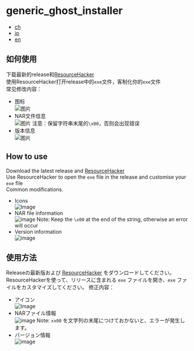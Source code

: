 ﻿# generic_ghost_installer  

- [ch](#如何使用)
- [jp](#使用方法)
- [en](#how-to-use)

## 如何使用  

下载最新的release和[ResourceHacker](http://www.angusj.com/resourcehacker/)  
使用ResourceHacker打开release中的`exe`文件，客制化你的`exe`文件  
常见修改内容：

- 图标  
  ![图片](https://user-images.githubusercontent.com/31927825/196833419-58874125-2ce2-4a52-a40c-619be3f6d183.png)
- NAR文件信息  
  ![图片](https://user-images.githubusercontent.com/31927825/196833448-12eb4a98-0550-4008-85ab-bd46cac4e879.png)
  注意：保留字符串末尾的`\x00`，否则会出现错误
- 版本信息  
  ![图片](https://user-images.githubusercontent.com/31927825/196833485-6d30ede8-ade9-4116-acc8-f45ed6d5bd40.png)

## How to use  

Download the latest release and [ResourceHacker](http://www.angusj.com/resourcehacker/)  
Use ResourceHacker to open the `exe` file in the release and customise your `exe` file  
Common modifications.

- Icons  
  ![Image](https://user-images.githubusercontent.com/31927825/196833419-58874125-2ce2-4a52-a40c-619be3f6d183.png)
- NAR file information  
  ![image](https://user-images.githubusercontent.com/31927825/196833448-12eb4a98-0550-4008-85ab-bd46cac4e879.png)
  Note: Keep the `\x00` at the end of the string, otherwise an error will occur
- Version information  
  ![image](https://user-images.githubusercontent.com/31927825/196833485-6d30ede8-ade9-4116-acc8-f45ed6d5bd40.png)

## 使用方法  

Releaseの最新版および [ResourceHacker](http://www.angusj.com/resourcehacker/) をダウンロードしてください。  
ResourceHackerを使って、リリースに含まれる `exe` ファイルを開き、`exe` ファイルをカスタマイズしてください。 
修正内容：

- アイコン  
  ![Image](https://user-images.githubusercontent.com/31927825/196833419-58874125-2ce2-4a52-a40c-619be3f6d183.png)
- NARファイル情報  
  ![image](https://user-images.githubusercontent.com/31927825/196833448-12eb4a98-0550-4008-85ab-bd46cac4e879.png)
  Note: `xx00` を文字列の末尾につけておかないと、エラーが発生します。
- バージョン情報  
  ![image](https://user-images.githubusercontent.com/31927825/196833485-6d30ede8-ade9-4116-acc8-f45ed6d5bd40.png)
